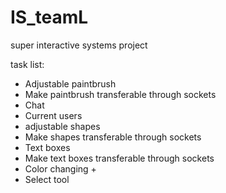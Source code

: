 # IS_teamL
super interactive systems project

task list:
- Adjustable paintbrush
- Make paintbrush transferable through sockets
- Chat
- Current users
- adjustable shapes
- Make shapes transferable through sockets
- Text boxes
- Make text boxes transferable through sockets
- Color changing +
- Select tool
